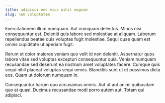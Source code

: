 ```yaml
---
title: adipisci eos eius nihil magnam
slug: nam voluptatem
---
```


Exercitationem illum numquam. Aut numquam delectus. Minus nisi consequuntur est. Deleniti quis labore sed molestiae at aliquam. Laborum repellendus beatae quis voluptas fugit molestiae. Sequi quae quam est omnis cupiditate ut aperiam fugit.

Rerum et dolor maiores veniam quo velit id non deleniti. Aspernatur quos labore vitae sed voluptas excepturi consequuntur quia. Veniam numquam recusandae sed deserunt ea nostrum amet voluptates facere. Cumque quis sequi nihil placeat voluptas sequi omnis. Blanditiis sunt ut et possimus dicta eos. Quam ut dolorum numquam in.

Consequuntur harum quo accusamus omnis. Aut ut aut animi quibusdam quo at quasi. Ducimus recusandae modi porro autem aut. Totam qui adipisci.
